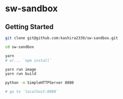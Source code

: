 # sw-sandbox

## Getting Started

```bash
git clone git@github.com:kashira2339/sw-sandbox.git

cd sw-sandbox

yarn
# or... `npm install`

yarn run image
yarn run build

python -m SimpleHTTPServer 8080

# go to `localhost:8080`
```